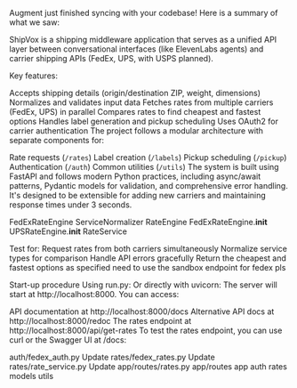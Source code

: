 Augment just finished syncing with your codebase! Here is a summary of what we saw:

ShipVox is a shipping middleware application that serves as a unified API layer between conversational interfaces (like ElevenLabs agents) and carrier shipping APIs (FedEx, UPS, with USPS planned).

Key features:

Accepts shipping details (origin/destination ZIP, weight, dimensions)
Normalizes and validates input data
Fetches rates from multiple carriers (FedEx, UPS) in parallel
Compares rates to find cheapest and fastest options
Handles label generation and pickup scheduling
Uses OAuth2 for carrier authentication
The project follows a modular architecture with separate components for:

Rate requests (`/rates`)
Label creation (`/labels`)
Pickup scheduling (`/pickup`)
Authentication (`/auth`)
Common utilities (`/utils`)
The system is built using FastAPI and follows modern Python practices, including async/await patterns, Pydantic models for validation, and comprehensive error handling. It's designed to be extensible for adding new carriers and maintaining response times under 3 seconds.

FedExRateEngine
ServiceNormalizer
RateEngine
FedExRateEngine.__init__
UPSRateEngine.__init__
RateService

Test for:
Request rates from both carriers simultaneously
Normalize service types for comparison
Handle API errors gracefully
Return the cheapest and fastest options as specified
need to use the sandbox endpoint for fedex pls


Start-up procedure
Using  run.py:
Or directly with uvicorn:
The server will start at http://localhost:8000. You can access:

API documentation at http://localhost:8000/docs
Alternative API docs at http://localhost:8000/redoc
The rates endpoint at http://localhost:8000/api/get-rates
To test the rates endpoint, you can use curl or the Swagger UI at /docs:

auth/fedex_auth.py
Update rates/fedex_rates.py
Update rates/rate_service.py
Update app/routes/rates.py
app/routes
app
auth
rates
models
utils